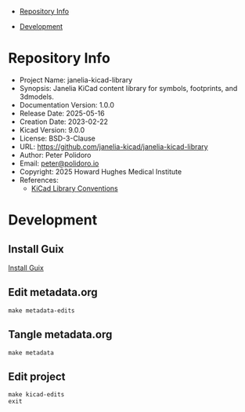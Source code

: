 - [Repository Info](#org6b0c83f)
- [Development](#orgdbef2e6)

    <!-- This file is generated automatically from metadata -->
    <!-- File edits may be overwritten! -->


<a id="org6b0c83f"></a>

# Repository Info

-   Project Name: janelia-kicad-library
-   Synopsis: Janelia KiCad content library for symbols, footprints, and 3dmodels.
-   Documentation Version: 1.0.0
-   Release Date: 2025-05-16
-   Creation Date: 2023-02-22
-   Kicad Version: 9.0.0
-   License: BSD-3-Clause
-   URL: <https://github.com/janelia-kicad/janelia-kicad-library>
-   Author: Peter Polidoro
-   Email: peter@polidoro.io
-   Copyright: 2025 Howard Hughes Medical Institute
-   References:
    -   [KiCad Library Conventions](https://klc.kicad.org/)


<a id="orgdbef2e6"></a>

# Development


## Install Guix

[Install Guix](https://guix.gnu.org/manual/en/html_node/Binary-Installation.html)


## Edit metadata.org

    make metadata-edits


## Tangle metadata.org

    make metadata


## Edit project

    make kicad-edits
    exit
